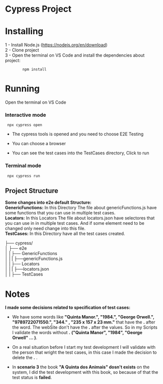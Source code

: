 # Cypress Project

# Installing

1 - Install Node.js (https://nodejs.org/en/download)  
2 - Clone project  
3 - Open the terminal on VS Code and install the dependencies about project:   
            
            npm install
     


# Running

  Open the terminal on VS Code   

### Interactive mode  
     npx cypress open 

- The cypress tools is opened and you need to choose E2E Testing

- You can choose a browser

- You can see the test cases into the TestCases directory, Click to run

### Terminal mode  
     npx cypress run     
 
## Project Structure

**Some changes into e2e default Structure:**    
**GenericFunctions:** In this Directory The file about genericFunctions.js have some functions that you can use in multiple test cases.  
**Locators:** In this Locators The file about locators.json have selectores that you can use in in multiple test cases. And if some element need to be changed only need change into this file.  
**TestCases:** In this Directory have all the test cases created.  


├── cypress/  
│ ├── e2e  
│ | ├── GenericFunctions  
│ | |   ├──genericFunctions.js  
│ | ├── Locators  
│ | |   ├──locators.json  
│ | ├── TestCases  



# Notes

**I made some decisions related to specification of test cases:**    

- We have some words like **"Quinta Manor.",  "1984.", "George Orwell.",  "9789722071550.", "344." , "235 x 157 x 23 mm."** that have the **.** after the word. The webSite don't have the **.** after the values. So in my Scripts I validate the words without **.** **("Quinta Manor",  "1984", "George Orwell" ... )**.

- On a real situation before I start my test development I will validate with the person that wright the test cases, in this case I made the decision to delete the **.** .

- In **scenario 3** the book **"A Quinta dos Animais" dosn't exists** on the system, I did the test development with this book, so because of that the test status is **failed**.  

